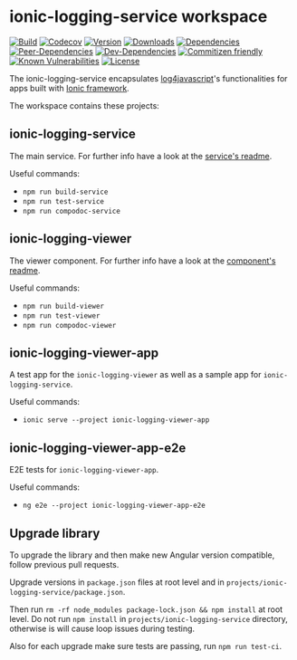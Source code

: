 # ionic-logging-service workspace

[![Build](https://markus.visualstudio.com/ionic-logging/_apis/build/status/ionic-logging-service?branchName=master)](https://markus.visualstudio.com/ionic-logging/_build/latest?definitionId=24&branchName=master)
[![Codecov](https://codecov.io/gh/Ritzlgrmft/ionic-logging-service/branch/master/graph/badge.svg)](https://codecov.io/gh/Ritzlgrmft/ionic-logging-service)
[![Version](https://badge.fury.io/js/ionic-logging-service.svg)](https://www.npmjs.com/package/ionic-logging-service)
[![Downloads](https://img.shields.io/npm/dt/ionic-logging-service.svg)](https://www.npmjs.com/package/ionic-logging-service)
[![Dependencies](https://david-dm.org/ritzlgrmft/ionic-logging-service/master/status.svg)](https://david-dm.org/ritzlgrmft/ionic-logging-service/master)
[![Peer-Dependencies](https://david-dm.org/ritzlgrmft/ionic-logging-service/master/peer-status.svg)](https://david-dm.org/ritzlgrmft/ionic-logging-service/master?type=peer)
[![Dev-Dependencies](https://david-dm.org/ritzlgrmft/ionic-logging-service/master/dev-status.svg)](https://david-dm.org/ritzlgrmft/ionic-logging-service/master?type=dev)
[![Commitizen friendly](https://img.shields.io/badge/commitizen-friendly-brightgreen.svg)](http://commitizen.github.io/cz-cli/)
[![Known Vulnerabilities](https://snyk.io/test/github/ritzlgrmft/ionic-logging-service/badge.svg)](https://snyk.io/test/github/ritzlgrmft/ionic-logging-service)
[![License](https://img.shields.io/npm/l/ionic-logging-service.svg)](https://www.npmjs.com/package/ionic-logging-service)

The ionic-logging-service encapsulates [log4javascript](http://log4javascript.org/)'s functionalities for apps built with [Ionic framework](http://ionicframework.com).

The workspace contains these projects:

## ionic-logging-service

The main service. For further info have a look at the [service's readme](https://github.com/Ritzlgrmft/ionic-logging-service/blob/master/projects/ionic-logging-service/README.md).

Useful commands:

* `npm run build-service`
* `npm run test-service`
* `npm run compodoc-service`

## ionic-logging-viewer

The viewer component. For further info have a look at the [component's readme](https://github.com/Ritzlgrmft/ionic-logging-service/blob/master/projects/ionic-logging-viewer/README.md).

Useful commands:

* `npm run build-viewer`
* `npm run test-viewer`
* `npm run compodoc-viewer`

## ionic-logging-viewer-app

A test app for the `ionic-logging-viewer` as well as a sample app for `ionic-logging-service`.

Useful commands:

* `ionic serve --project ionic-logging-viewer-app`

## ionic-logging-viewer-app-e2e

E2E tests for `ionic-logging-viewer-app`.

Useful commands:

* `ng e2e --project ionic-logging-viewer-app-e2e`

## Upgrade library

To upgrade the library and then make new Angular version compatible, follow previous pull requests.

Upgrade versions in `package.json` files at root level and in `projects/ionic-logging-service/package.json`.

Then run `rm -rf node_modules package-lock.json && npm install` at root level. Do not run `npm install` in `projects/ionic-logging-service` directory, otherwise is will cause loop issues during testing.

Also for each upgrade make sure tests are passing, run `npm run test-ci`.
